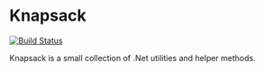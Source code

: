 # Knapsack
[![Build Status](https://travis-ci.org/Disgone/Knapsack.svg?branch=master)](https://travis-ci.org/Disgone/Knapsack)

Knapsack is a small collection of .Net utilities and helper methods.

